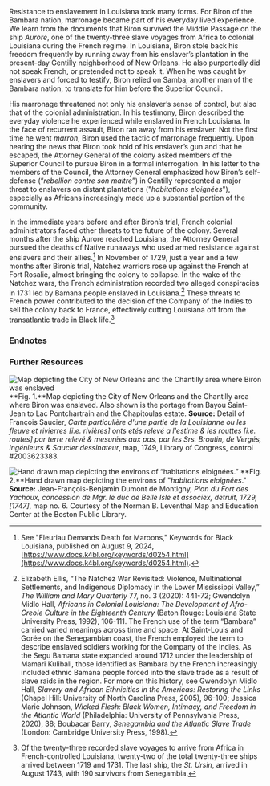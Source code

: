 Resistance to enslavement in Louisiana took many forms. For Biron of the Bambara nation, marronage became part of his everyday lived experience. We learn from the documents that Biron survived the Middle Passage on the ship *Aurore*, one of the twenty-three slave voyages from Africa to colonial Louisiana during the French regime. In Louisiana, Biron stole back his freedom frequently by running away from his enslaver’s plantation in the present-day Gentilly neighborhood of New Orleans. He also purportedly did not speak French, or pretended not to speak it. When he was caught by enslavers and forced to testify, Biron relied on Samba, another man of the Bambara nation, to translate for him before the Superior Council.  
  
His marronage threatened not only his enslaver’s sense of control, but also that of the colonial administration. In his testimony, Biron described the everyday violence he experienced while enslaved in French Louisiana. In the face of recurrent assault, Biron ran away from his enslaver. Not the first time he went *marron*, Biron used the tactic of marronage frequently. Upon hearing the news that Biron took hold of his enslaver’s gun and that he escaped, the Attorney General of the colony asked members of the Superior Council to pursue Biron in a formal interrogation. In his letter to the members of the Council, the Attorney General emphasized how Biron’s self-defense (“*rebellion contre son maitre*”) in Gentilly represented a major threat to enslavers on distant plantations ("*habitations eloignées*"), especially as Africans increasingly made up a substantial portion of the community.  
  
In the immediate years before and after Biron’s trial, French colonial administrators faced other threats to the future of the colony. Several months after the ship Aurore reached Louisiana, the Attorney General pursued the deaths of Native runaways who used armed resistance against enslavers and their allies.[^i] In November of 1729, just a year and a few months after Biron’s trial, Natchez warriors rose up against the French at Fort Rosalie, almost bringing the colony to collapse. In the wake of the Natchez wars, the French administration recorded two alleged conspiracies in 1731 led by Bamana people enslaved in Louisiana.[^ii] These threats to French power contributed to the decision of the Company of the Indies to sell the colony back to France, effectively cutting Louisiana off from the transatlantic trade in Black life.[^iii]  
  
### Endnotes  
  
[^i]: See "Fleuriau Demands Death for Maroons," Keywords for Black Louisiana, published on August 9, 2024, [https://www.docs.k4bl.org/keywords/d0254.html](https://www.docs.k4bl.org/keywords/d0254.html).  
  
[^ii]: Elizabeth Ellis, “The Natchez War Revisited: Violence, Multinational Settlements, and Indigenous Diplomacy in the Lower Mississippi Valley,” *The William and Mary Quarterly* 77, no. 3 (2020): 441-72; Gwendolyn Midlo Hall, *Africans in Colonial Louisiana: The Development of Afro-Creole Culture in the Eighteenth Century* (Baton Rouge: Louisiana State University Press, 1992), 106-111. The French use of the term “Bambara” carried varied meanings across time and space. At Saint-Louis and Gorée on the Senegambian coast, the French employed the term to describe enslaved soldiers working for the Company of the Indies. As the Segu Bamana state expanded around 1712 under the leadership of Mamari Kulibali, those identified as Bambara by the French increasingly included ethnic Bamana people forced into the slave trade as a result of slave raids in the region. For more on this history, see Gwendolyn Midlo Hall, *Slavery and African Ethnicities in the Americas: Restoring the Links* (Chapel Hill: University of North Carolina Press, 2005), 96-100; Jessica Marie Johnson, *Wicked Flesh: Black Women, Intimacy, and Freedom in the Atlantic World* (Philadelphia: University of Pennsylvania Press, 2020), 38; Boubacar Barry, *Senegambia and the Atlantic Slave Trade* (London: Cambridge University Press, 1998).  
  
[^iii]: Of the twenty-three recorded slave voyages to arrive from Africa in French-controlled Louisiana, twenty-two of the total twenty-three ships arrived between 1719 and 1731. The last ship, the *St. Ursin*, arrived in August 1743, with 190 survivors from Senegambia.
  
### Further Resources  
![Map depicting the City of New Orleans and the Chantilly area where Biron was enslaved](assets/img/storyimages/s002-01.jpg)
**Fig. 1.**Map depicting the City of New Orleans and the Chantilly area where Biron was enslaved. Also shown is the portage from Bayou Saint-Jean to Lac Pontchartrain and the Chapitoulas estate.  **Source:** Detail of François Saucier, *Carte particulière d'une partie de la Louisianne ou les fleuve et rivierres [i.e. rivières] onts etés relevé a l'estime & les routtes [i.e. routes] par terre relevé & mesurées aux pas, par les Srs. Broutin, de Vergés, ingénieurs & Saucier dessinateur*, map, 1749, Library of Congress, control #2003623383.

![Hand drawn map depicting the environs of “habitations eloignées.”](assets/img/storyimages/s002-02.jpg)
**Fig. 2.**Hand drawn map depicting the environs of "*habitations eloignées*." **Source:** Jean-François-Benjamin Dumont de Montigny, *Plan du Fort des Yachoux, concession de Mgr. le duc de Belle Isle et associex, detruit, 1729, [1747]*, map no. 6. Courtesy of the Norman B. Leventhal Map and Education Center at the Boston Public Library.
